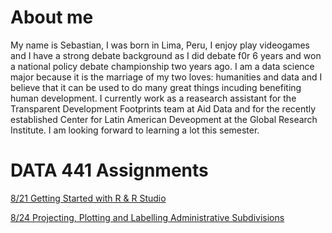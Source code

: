 # About me
My name is Sebastian, I was born in Lima, Peru, I enjoy play videogames and I have a strong debate background as I did debate f0r 6 years and won a national policy debate championship two years ago. I am a data science major because it is the marriage of my two loves: humanities and data and I believe that it can be used to do many great things incuding benefiting human development. I currently work as a reasearch assistant for the Transparent Development Footprints team at Aid Data and for the recently established Center for Latin American Deveopment at the Global Research Institute. I am looking forward to learning a lot this semester.



# DATA 441 Assignments

[8/21 Getting Started with R & R Studio](9-21_Getting_Started_with_R_&_R_Studio.md)

[8/24 Projecting, Plotting and Labelling Administrative Subdivisions](8-24_Projecting,_Plotting_and_Labelling_Administrative_Subdivisions.md)

